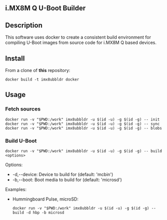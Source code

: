 ## i.MX8M Q U-Boot Builder

## Description
This software uses docker to create a consistent build environment for compiling U-Boot images from source code for i.MX8M Q based devices.

## Install
From a clone of **this** repository:

    docker build -t imx8ubbldr docker

## Usage
### Fetch sources
    docker run -v "$PWD:/work" imx8ubbldr -u $(id -u) -g $(id -g) -- init
    docker run -v "$PWD:/work" imx8ubbldr -u $(id -u) -g $(id -g) -- sync
    docker run -v "$PWD:/work" imx8ubbldr -u $(id -u) -g $(id -g) -- blobs

### Build U-Boot
    docker run -v "$PWD:/work" imx8ubbldr -u $(id -u) -g $(id -g) -- build <options>

Options:
- -d,--device:  Device to build for (default: 'mcbin')
- -b,--boot:  Boot media to build for (default: 'microsd')

Examples:
- Hummingboard Pulse, microSD:

      docker run -v "$PWD:/work" imx8ubbldr -u $(id -u) -g $(id -g) -- build -d hbp -b microsd

